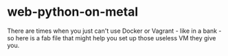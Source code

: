 # web-python-on-metal
There are times when you just can't use Docker or Vagrant - like in a bank - so here is a fab file that might help you  set up those useless VM they give you.
